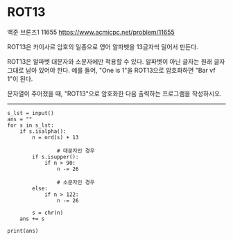 # ROT13
백준 브론즈1 11655
https://www.acmicpc.net/problem/11655

ROT13은 카이사르 암호의 일종으로 영어 알파벳을 13글자씩 밀어서 만든다.

ROT13은 알파벳 대문자와 소문자에만 적용할 수 있다. 알파벳이 아닌 글자는 원래 글자 그대로 남아 있어야 한다. 예를 들어, "One is 1"을 ROT13으로 암호화하면 "Bar vf 1"이 된다.

문자열이 주어졌을 때, "ROT13"으로 암호화한 다음 출력하는 프로그램을 작성하시오.

---

```
s_lst = input()
ans = ""
for s in s_lst:
    if s.isalpha():
        n = ord(s) + 13

				# 대문자인 경우
        if s.isupper():
            if n > 90:
                n -= 26

				# 소문자인 경우
        else:
            if n > 122:
                n -= 26

        s = chr(n)
    ans += s

print(ans)